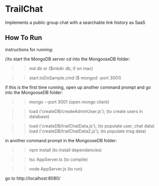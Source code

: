 # TrailChat
Implements a public group chat with a searchable link history as SaaS


## How To Run
instructions for running:

//to start the MongoDB server
cd into the MongooseDB folder:
>> md db or ($mkdir db, if on mac)

>> start.toDoSample.cmd ($ mongod -port 3001) 

if this is the first time running, open up another command prompt and go into the MongooseDB folder:
>> mongo --port 3001 (open mongo client)

>> load ('createDB/createAdminUser.js'); (to create users in database)

>> load ('createDB/trailChatData.js'); (to populate user, chat data)
>> load ('createDB/trailChatData2.js'); (to populate msg data)

in another command prompt in the MongooseDB folder:
>> npm install (to install dependencies)

>> tsc AppServer.ts (to compile)

>> node AppServer.js (to run)

go to http://localhost:8080/
